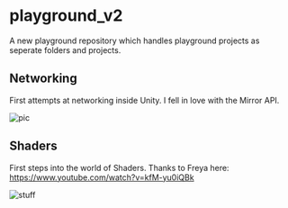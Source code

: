
# playground_v2
A new playground repository which handles playground projects as seperate folders and projects.



## Networking
First attempts at networking inside Unity. I fell in love with the Mirror API.

![pic](https://user-images.githubusercontent.com/42767842/123684636-62b8d700-d856-11eb-94b6-0d06825f52e2.png)



## Shaders
First steps into the world of Shaders.
Thanks to Freya here: https://www.youtube.com/watch?v=kfM-yu0iQBk

![stuff](https://user-images.githubusercontent.com/42767842/123684776-8ed45800-d856-11eb-8053-c73d774977a4.png)
